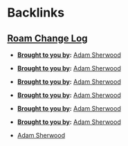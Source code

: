 
# Backlinks
## [Roam Change Log](<Roam Change Log.md>)
- **[Brought to you by](<Brought to you by.md>):** [Adam Sherwood](<Adam Sherwood.md>)

- **[Brought to you by](<Brought to you by.md>):** [Adam Sherwood](<Adam Sherwood.md>)

- **[Brought to you by](<Brought to you by.md>):** [Adam Sherwood](<Adam Sherwood.md>)

- **[Brought to you by](<Brought to you by.md>):** [Adam Sherwood](<Adam Sherwood.md>)

- **[Brought to you by](<Brought to you by.md>):** [Adam Sherwood](<Adam Sherwood.md>)

- **[Brought to you by](<Brought to you by.md>):** [Adam Sherwood](<Adam Sherwood.md>)

- [Adam Sherwood](<Adam Sherwood.md>)

